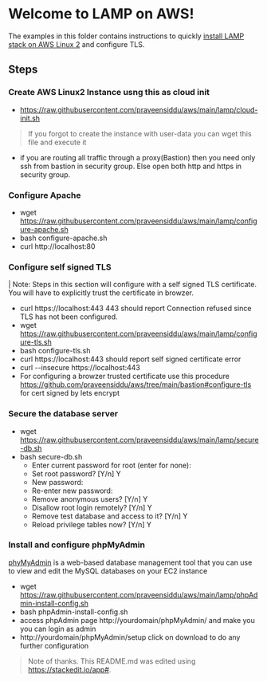 # Welcome to LAMP on AWS!

The examples in this folder contains instructions to quickly [install LAMP stack on AWS Linux 2](https://docs.aws.amazon.com/AWSEC2/latest/UserGuide/ec2-lamp-amazon-linux-2.html) and configure TLS. 
## Steps
###  Create AWS Linux2 Instance usng this as cloud init  
- https://raw.githubusercontent.com/praveensiddu/aws/main/lamp/cloud-init.sh
> If you forgot to create the instance with user-data you can wget this file and execute it
- if you are routing all traffic through a proxy(Bastion) then you need only ssh from bastion in security group. Else open both http and https in security group.
###  Configure Apache 
- wget https://raw.githubusercontent.com/praveensiddu/aws/main/lamp/configure-apache.sh
- bash configure-apache.sh
- curl http://localhost:80
###  Configure self signed TLS
| Note: Steps in this section will configure with a self signed TLS certificate. You will have to explicitly trust the certificate in browzer.
- curl https://localhost:443  443 should report Connection refused since TLS has not been configured.
- wget https://raw.githubusercontent.com/praveensiddu/aws/main/lamp/configure-tls.sh
- bash configure-tls.sh
- curl https://localhost:443  should report self signed certificate error
- curl --insecure https://localhost:443
- For configuring a browzer trusted certificate use this procedure  https://github.com/praveensiddu/aws/tree/main/bastion#configure-tls for cert signed by  lets encrypt
###  Secure the database server
- wget https://raw.githubusercontent.com/praveensiddu/aws/main/lamp/secure-db.sh
- bash secure-db.sh
  - Enter current password for root (enter for none):
  - Set root password? [Y/n] Y
  - New password:
  - Re-enter new password:
  - Remove anonymous users? [Y/n] Y
  - Disallow root login remotely? [Y/n] Y
  - Remove test database and access to it? [Y/n] Y
  - Reload privilege tables now? [Y/n] Y

### Install  and configure phpMyAdmin
[phyMyAdmin](https://www.phpmyadmin.net/) is a web-based database management tool that you can use to view and edit the MySQL databases on your EC2 instance
- wget https://raw.githubusercontent.com/praveensiddu/aws/main/lamp/phpAdmin-install-config.sh
- bash phpAdmin-install-config.sh
- access phpAdmin page http://yourdomain/phpMyAdmin/ and make you you can login as admin
- http://yourdomain/phpMyAdmin/setup click on download to do any further configuration
> Note of thanks. This README.md was edited using https://stackedit.io/app#. 
